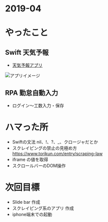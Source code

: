 # 2019-04

# やったこと
## Swift 天気予報
* [天気予報アプリ](https://github.com/masakiki-take/weather_forecast)  

![アプリイメージ](https://user-images.githubusercontent.com/46876791/55698115-60f96380-59ff-11e9-91d7-beb7ac7a41d6.gif) 
 
## RPA 勤怠自動入力
* ログイン～工数入力・保存

# ハマった所
* Swiftの文法 nil、!、?、_、クロージャだとか
* スクレイピングの禁止の見極め方　https://www.torikun.com/entry/scraping-law
* iframe の値を取得
* スクロールバーのDOM操作

# 次回目標
* Slide bar 作成
* スクレイピング系のアプリ 作成
* iphone端末での起動
